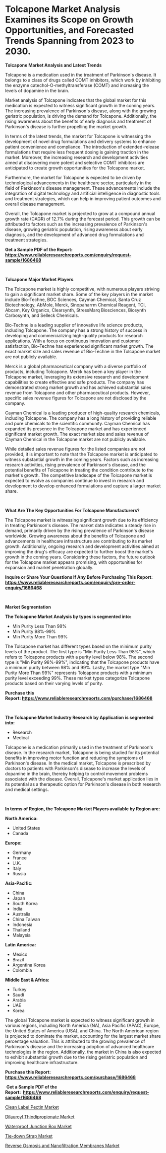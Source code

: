 <p><h1>Tolcapone Market Analysis Examines its Scope on Growth Opportunities, and Forecasted Trends Spanning from 2023 to 2030.</h1></p><p><strong>Tolcapone Market Analysis and Latest Trends</strong></p>
<p><p>Tolcapone is a medication used in the treatment of Parkinson's disease. It belongs to a class of drugs called COMT inhibitors, which work by inhibiting the enzyme catechol-O-methyltransferase (COMT) and increasing the levels of dopamine in the brain.</p><p>Market analysis of Tolcapone indicates that the global market for this medication is expected to witness significant growth in the coming years. The increasing prevalence of Parkinson's disease, along with the growing geriatric population, is driving the demand for Tolcapone. Additionally, the rising awareness about the benefits of early diagnosis and treatment of Parkinson's disease is further propelling the market growth.</p><p>In terms of the latest trends, the market for Tolcapone is witnessing the development of novel drug formulations and delivery systems to enhance patient convenience and compliance. The introduction of extended-release formulations that require less frequent dosing is gaining traction in the market. Moreover, the increasing research and development activities aimed at discovering more potent and selective COMT inhibitors are anticipated to create growth opportunities for the Tolcapone market.</p><p>Furthermore, the market for Tolcapone is expected to be driven by technological advancements in the healthcare sector, particularly in the field of Parkinson's disease management. These advancements include the integration of digital technology and artificial intelligence in diagnostic tools and treatment strategies, which can help in improving patient outcomes and overall disease management.</p><p>Overall, the Tolcapone market is projected to grow at a compound annual growth rate (CAGR) of 12.7% during the forecast period. This growth can be attributed to factors such as the increasing prevalence of Parkinson's disease, growing geriatric population, rising awareness about early diagnosis, and the development of advanced drug formulations and treatment strategies.</p></p>
<p><strong>Get a Sample PDF of the Report:&nbsp; <a href="https://www.reliableresearchreports.com/enquiry/request-sample/1686468">https://www.reliableresearchreports.com/enquiry/request-sample/1686468</a></strong></p>
<p>&nbsp;</p>
<p><strong>Tolcapone Major Market Players</strong></p>
<p><p>The Tolcapone market is highly competitive, with numerous players striving to gain a significant market share. Some of the key players in the market include Bio-Techne, BOC Sciences, Cayman Chemical, Santa Cruz Biotechnology, AbMole, Merck, Sinopaharrm Chemical Reagent, TCI, Abcam, Key Organics, Clearsynth, StressMarq Biosciences, Biosynth Carbosynth, and Selleck Chemicals.</p><p>Bio-Techne is a leading supplier of innovative life science products, including Tolcapone. The company has a strong history of success in developing and commercializing high-quality products for research applications. With a focus on continuous innovation and customer satisfaction, Bio-Techne has experienced significant market growth. The exact market size and sales revenue of Bio-Techne in the Tolcapone market are not publicly available.</p><p>Merck is a global pharmaceutical company with a diverse portfolio of products, including Tolcapone. Merck has been a key player in the Tolcapone market, leveraging its extensive research and development capabilities to create effective and safe products. The company has demonstrated strong market growth and has achieved substantial sales revenue from Tolcapone and other pharmaceutical products. However, specific sales revenue figures for Tolcapone are not disclosed by the company.</p><p>Cayman Chemical is a leading producer of high-quality research chemicals, including Tolcapone. The company has a long history of providing reliable and pure chemicals to the scientific community. Cayman Chemical has expanded its presence in the Tolcapone market and has experienced significant market growth. The exact market size and sales revenue of Cayman Chemical in the Tolcapone market are not publicly available.</p><p>While detailed sales revenue figures for the listed companies are not provided, it is important to note that the Tolcapone market is anticipated to witness substantial growth in the coming years. Factors such as increasing research activities, rising prevalence of Parkinson's disease, and the potential benefits of Tolcapone in treating the condition contribute to the market's growth. The competitive landscape of the Tolcapone market is expected to evolve as companies continue to invest in research and development to develop enhanced formulations and capture a larger market share.</p></p>
<p>&nbsp;</p>
<p><strong>What Are The Key Opportunities For Tolcapone Manufacturers?</strong></p>
<p><p>The Tolcapone market is witnessing significant growth due to its efficiency in treating Parkinson's disease. The market data indicates a steady rise in demand, primarily driven by the rising prevalence of Parkinson's disease worldwide. Growing awareness about the benefits of Tolcapone and advancements in healthcare infrastructure are contributing to its market growth. Additionally, ongoing research and development activities aimed at improving the drug's efficacy are expected to further boost the market's growth in the coming years. Considering these factors, the future outlook for the Tolcapone market appears promising, with opportunities for expansion and market penetration globally.</p></p>
<p><strong>Inquire or Share Your Questions If Any Before Purchasing This Report: <a href="https://www.reliableresearchreports.com/enquiry/pre-order-enquiry/1686468">https://www.reliableresearchreports.com/enquiry/pre-order-enquiry/1686468</a></strong></p>
<p>&nbsp;</p>
<p><strong>Market Segmentation</strong></p>
<p><strong>The Tolcapone Market Analysis by types is segmented into:</strong></p>
<p><ul><li>Min Purity Less Than 98%</li><li>Min Purity 98%-99%</li><li>Min Purity More Than 99%</li></ul></p>
<p><p>The Tolcapone market has different types based on the minimum purity levels of the product. The first type is "Min Purity Less Than 98%", which refers to Tolcapone products with a purity level below 98%. The second type is "Min Purity 98%-99%", indicating that the Tolcapone products have a minimum purity between 98% and 99%. Lastly, the market type "Min Purity More Than 99%" represents Tolcapone products with a minimum purity level exceeding 99%. These market types categorize Tolcapone products based on their varying levels of purity.</p></p>
<p><strong>Purchase this Report:&nbsp;<a href="https://www.reliableresearchreports.com/purchase/1686468">https://www.reliableresearchreports.com/purchase/1686468</a></strong></p>
<p>&nbsp;</p>
<p><strong>The Tolcapone Market Industry Research by Application is segmented into:</strong></p>
<p><ul><li>Research</li><li>Medical</li></ul></p>
<p><p>Tolcapone is a medication primarily used in the treatment of Parkinson's disease. In the research market, Tolcapone is being studied for its potential benefits in improving motor function and reducing the symptoms of Parkinson's disease. In the medical market, Tolcapone is prescribed by doctors to patients with Parkinson's disease to increase the levels of dopamine in the brain, thereby helping to control movement problems associated with the disease. Overall, Tolcapone's market application lies in its potential as a therapeutic option for Parkinson's disease in both research and medical settings.</p></p>
<p>&nbsp;</p>
<p><strong>In terms of Region, the Tolcapone Market Players available by Region are:</strong></p>
<p>
    <p> <strong> North America: </strong>
        <ul>
            <li>United States</li>
            <li>Canada</li>
        </ul>
        </p> 
    <p> <strong> Europe: </strong>
        <ul>
            <li>Germany</li>
            <li>France</li>
            <li>U.K.</li>
            <li>Italy</li>
            <li>Russia</li>
        </ul>
        </p> 
    <p> <strong> Asia-Pacific: </strong>
        <ul>
            <li>China</li>
            <li>Japan</li>
            <li>South Korea</li>
            <li>India</li>
            <li>Australia</li>
            <li>China Taiwan</li>
            <li>Indonesia</li>
            <li>Thailand</li>
            <li>Malaysia</li>
        </ul>
        </p> 
    <p> <strong> Latin America: </strong>
        <ul>
            <li>Mexico</li>
            <li>Brazil</li>
            <li>Argentina Korea</li>
            <li>Colombia</li>
        </ul>
        </p> 
    <p> <strong> Middle East & Africa: </strong>
        <ul>
            <li>Turkey</li>
            <li>Saudi</li>
            <li>Arabia</li>
            <li>UAE</li>
            <li>Korea</li>
        </ul>
    </p>
    </p>
<p><p>The global Tolcapone market is expected to witness significant growth in various regions, including North America (NA), Asia Pacific (APAC), Europe, the United States of America (USA), and China. The North American region is projected to dominate the market, accounting for the largest market share percentage valuation. This is attributed to the growing prevalence of Parkinson's disease and the increasing adoption of advanced healthcare technologies in the region. Additionally, the market in China is also expected to exhibit substantial growth due to the rising geriatric population and improving healthcare infrastructure.</p></p>
<p><strong>Purchase this Report: <a href="https://www.reliableresearchreports.com/purchase/1686468">https://www.reliableresearchreports.com/purchase/1686468</a></strong></p>
<p>&nbsp;<strong>Get a Sample PDF of the Report:&nbsp;&nbsp;<a href="https://www.reliableresearchreports.com/enquiry/request-sample/1686468">https://www.reliableresearchreports.com/enquiry/request-sample/1686468</a></strong></p>
<p><strong></strong></p>
<p><p><a href="https://www.linkedin.com/pulse/clean-label-pectin-market-research-report-provides-thorough/">Clean Label Pectin Market</a></p><p><a href="https://medium.com/@shiv151299/dilauroyl-thiodipropionate-market-focuses-on-market-share-size-and-projected-forecast-till-2030-a09a85e49201">Dilauroyl Thiodipropionate Market</a></p><p><a href="https://www.linkedin.com/pulse/waterproof-junction-box-market-challenges-opportunities/">Waterproof Junction Box Market</a></p><p><a href="https://medium.com/@primeyash92/tie-down-strap-market-comprehensive-assessment-by-type-application-and-geography-7fc4d930949a">Tie-down Strap Market</a></p><p><a href="https://github.com/gaydyna/Market-Research-Report-List-1/blob/main/reverse-osmosis-and-nanofiltration-membranes-market.md">Reverse Osmosis and Nanofiltration Membranes Market</a></p></p>